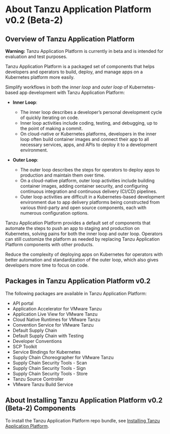 # <a id='overview'></a> About Tanzu Application Platform v0.2 (Beta-2)

## <a id='overview'></a> Overview of Tanzu Application Platform

<p class="note warning">
<strong>Warning:</strong> Tanzu Application Platform is currently in beta and is intended for evaluation and test purposes.
</p>

Tanzu Application Platform is a packaged set of components that helps developers and operators to build, deploy, and manage apps on a Kubernetes platform more easily.

Simplify workflows in both the _inner loop_ and _outer loop_ of Kubernetes-based app development with Tanzu Application Platform:

* **Inner Loop**: 
    - The inner loop describes a developer’s personal development cycle of quickly iterating on code. 
    - Inner loop activities include coding, testing, and debugging, up to the point of making a commit.
    - On cloud-native or Kubernetes platforms, developers in the inner loop often build container images and connect their app to all necessary services, apps, and APIs to deploy it to a development environment.

* **Outer Loop**: 
    - The outer loop describes the steps for operators to deploy apps to production and maintain them over time. 
    - On a cloud-native platform, outer loop activities include building container images, adding container security, and configuring continuous integration and continuous delivery (CI/CD) pipelines.
    - Outer loop activities are difficult in a Kubernetes-based development environment due to app delivery platforms being constructed from various third-party and open source components, each with numerous configuration options.

Tanzu Application Platform provides a default set of components that automate the steps to push an app to staging and production on Kubernetes, solving pains for both the inner loop and outer loop. Operators can still customize the platform as needed by replacing Tanzu Application Platform components with other products.

Reduce the complexity of deploying apps on Kubernetes for operators with better automation and standardization of the outer loop, which also gives developers more time to focus on code.

## Packages in Tanzu Application Platform v0.2

The following packages are available in Tanzu Application Platform:

* API portal
* Application Accelerator for VMware Tanzu
* Application Live View for VMware Tanzu
* Cloud Native Runtimes for VMware Tanzu
* Convention Service for VMware Tanzu
* Default Supply Chain
* Default Supply Chain with Testing
* Developer Conventions 
* SCP Toolkit
* Service Bindings for Kubernetes
* Supply Chain Choreographer for VMware Tanzu
* Supply Chain Security Tools - Scan
* Supply Chain Security Tools - Sign
* Supply Chain Security Tools - Store
* Tanzu Source Controller
* VMware Tanzu Build Service

## <a id='install'></a> About Installing Tanzu Application Platform v0.2 (Beta-2) Components

To install the Tanzu Application Platform repo bundle, see [Installing Tanzu Application Platform](install-intro.md).

